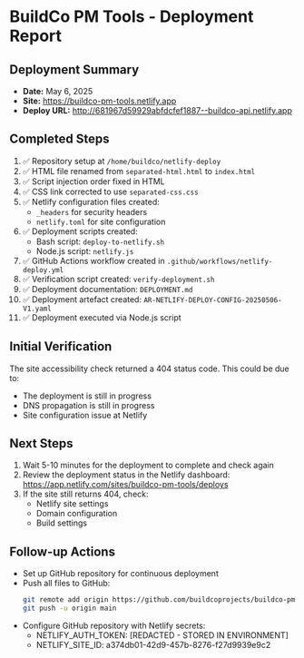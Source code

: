 # BuildCo PM Tools - Deployment Report

## Deployment Summary
- **Date:** May 6, 2025
- **Site:** https://buildco-pm-tools.netlify.app
- **Deploy URL:** http://681967d59929abfdcfef1887--buildco-api.netlify.app

## Completed Steps
1. ✅ Repository setup at `/home/buildco/netlify-deploy`
2. ✅ HTML file renamed from `separated-html.html` to `index.html`
3. ✅ Script injection order fixed in HTML
4. ✅ CSS link corrected to use `separated-css.css`
5. ✅ Netlify configuration files created:
   - `_headers` for security headers
   - `netlify.toml` for site configuration
6. ✅ Deployment scripts created:
   - Bash script: `deploy-to-netlify.sh`
   - Node.js script: `netlify.js`
7. ✅ GitHub Actions workflow created in `.github/workflows/netlify-deploy.yml`
8. ✅ Verification script created: `verify-deployment.sh`
9. ✅ Deployment documentation: `DEPLOYMENT.md`
10. ✅ Deployment artefact created: `AR-NETLIFY-DEPLOY-CONFIG-20250506-V1.yaml`
11. ✅ Deployment executed via Node.js script

## Initial Verification
The site accessibility check returned a 404 status code. This could be due to:
- The deployment is still in progress
- DNS propagation is still in progress
- Site configuration issue at Netlify

## Next Steps
1. Wait 5-10 minutes for the deployment to complete and check again
2. Review the deployment status in the Netlify dashboard: https://app.netlify.com/sites/buildco-pm-tools/deploys
3. If the site still returns 404, check:
   - Netlify site settings
   - Domain configuration
   - Build settings

## Follow-up Actions
- Set up GitHub repository for continuous deployment
- Push all files to GitHub:
  ```bash
  git remote add origin https://github.com/buildcoprojects/buildco-pm-tools.git
  git push -u origin main
  ```
- Configure GitHub repository with Netlify secrets:
  - NETLIFY_AUTH_TOKEN: [REDACTED - STORED IN ENVIRONMENT]
  - NETLIFY_SITE_ID: a374db01-42d9-457b-8276-f27d9939e9c2